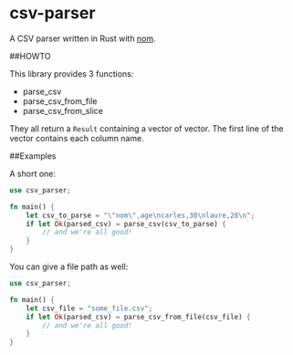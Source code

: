 # csv-parser

A CSV parser written in Rust with [nom](https://github.com/Geal/nom).

##HOWTO

This library provides 3 functions:

 * parse_csv
 * parse_csv_from_file
 * parse_csv_from_slice

They all return a `Result` containing a vector of vector. The first line of the vector contains each column name.

##Examples

A short one:

```Rust
use csv_parser;

fn main() {
    let csv_to_parse = "\"nom\",age\ncarles,30\nlaure,28\n";
    if let Ok(parsed_csv) = parse_csv(csv_to_parse) {
        // and we're all good!
    }
}
```

You can give a file path as well:

```Rust
use csv_parser;

fn main() {
    let csv_file = "some_file.csv";
    if let Ok(parsed_csv) = parse_csv_from_file(csv_file) {
        // and we're all good!
    }
}
```
